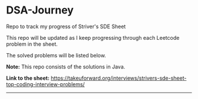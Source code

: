 # DSA-Journey
Repo to track my progress of Striver's SDE Sheet

This repo will be updated as I keep progressing through each Leetcode problem in the sheet.

The solved problems will be listed below.

**Note:** This repo consists of the solutions in Java.

**Link to the sheet:** https://takeuforward.org/interviews/strivers-sde-sheet-top-coding-interview-problems/

---
